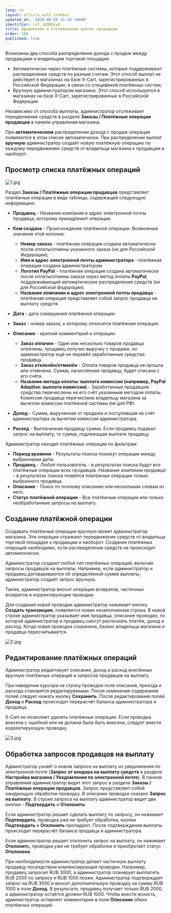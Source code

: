 ```yaml
---
lang: ru
layout: article_with_sidebar
updated_at: '2018-06-19 12:28 +0400'
identifier: ref_16DRDxyb
title: Оформление и отслеживание выплат продавцам
order: 180
published: true
---
```

Возможны два способа распределения дохода с продаж между продавцами и владельцем торговой площадки:
   
   * Автоматически через платёжные системы, которые поддерживают распределение средств по разным счетам. Этот способ выплат не действует в магазинах на базе X-Cart, зарегистрированных в Российской Федерации, в связи со спецификой платёжных систем;
   * Вручную администратором магазина. Этот способ используется в магазинах на базе X-Cart, зарегистрированных в Российской Федерации. 

Независимо от способа выплаты, администратор отслеживает передвижение средств в разделе **Заказы / Платёжные операции продавцов** в панели управления магазина.
   
При **автоматическом** распределении дохода с продаж операции появляются в этом списке автоматически. При распределении выплат **вручную** администратор создаёт новую платёжную операцию по каждому передвижению средств от владельца магазина к продавцам и наоборот.

## Просмотр списка платёжных операций

![1.jpg]({{site.baseurl}}/attachments/ref_16DRDxyb/1.jpg)

Раздел **Заказы / Платёжные операции продавцов** представляет платёжные операции в виде таблицы, содержащей следующую информацию:

   *   **Продавец** - Название компании и адрес электронной почты продавца, которому принадлежит операция.
   
   *   **Кем создана** - Происхождение платёжной операции. Возможные значения этой колонки:
       
       * **Номер заказа** - платёжная операция создана автоматически после оплаты/отмены указанного заказа (_не для Российской Федерации_); 
       * **Имя и адрес электронной почты администратора** - платёжная операция создана администратором.
       * **Логотип PayPal** - платёжная операция создана автоматически после оплаты/отмены заказа через метод оплаты **PayPal**, поддерживающий автоматическое распределение средств (_не для Российской Федерации_).
       * **Название компании и адрес электронной почты продавца** - платёжная операция представляет собой запрос продавца на выплату средств.
       
   *   **Дата** - дата совершения платёжной операции.
   
   *   **Заказ** - номер заказа, к которому относится платёжная операция.
   
   *   **Описание** - краткий комментарий к операции:
        
       * **Заказ оплачен** - Один или несколько товаров продавца оплачены, продавец получил выручку с продажи, но администратор ещё не перевёл заработанные средства продавцу.
       * **Заказ отклонён/отменён** - Оплата товаров продавца не прошла или отменена. Сумма, начисленная продавцу, будет списана с его счёта.
       * **Название метода оплаты: выплата комиссии (например, PayPal Adaptive: выплата комиссии)** - Заработанные продавцом средства перечислены на его счёт указанным методом оплаты. Комиссия продавца перечислена владельцу магазина за вычетом комиссии платёжной системы (не для РФ).
   *   **Доход** - Сумма, вырученная от продажи и поступившая на счёт администратора за вычетом комиссии администратора.
   
   *   **Расход** - Выплаченная продавцу сумма. Если продавец подавал запрос на выплату, то сумма, подлежащая выплате продавцу.

Администратор находит платёжные операции по фильтрам:
   * **Период времени** - Результаты поиска покажут операции между выбранными даты. 
   * **Продавец** - _Любой пользователь_ -  в результатах поиска будут все платёжные операции всех продавцов. _Название компании продавца_ - в результатах поиска появятся платёжные операции только выбранного продавца.
   * **Описание** - Поиск по полному описанию или нескольким словам из него. 
   * **Статус платёжной операции** - Все платёжные операции или только необработанные запросы на выплату.
  
  ## Создание платёжной операции

Создавать платёжные операции вручную может администратор магазина. Эти операции отражают передвижение средств от владельца торговой площадке к продавцам и наоборот. Создание платёжных операций необходимо, если распределение средств не происходит автоматически.

Администратор создают любой тип платёжных операций, включая запросы продавцов на выплаты. Например, если администратор и продавец договариваются об определённой сумме выплаты, администратор создаёт запрос вручную. 

Также, администратор вносит операции возвратов, частичных возвратов и корректирующие проводки.

Для создания новой проводки администратор нажимает кнопку **Создать транзакцию**, появляется новая незаполненная строка. В новой строке администратор указывает имя продавца, описание проводки, по которой администратор и продавец смогут распознать платёж, доход и расход. Когда новая проводка сохранена, баланс владельца магазина и продавца пересчитывается.

![2.jpg]({{site.baseurl}}/attachments/ref_16DRDxyb/2.jpg)


## Редактирование платёжных операций

Администратор редактирует описание, доход и расход внесённых вручную платёжных операций и запросов продавцов на выплату.

При наведении курсора на строку проводки поля описания, прихода и расхода становятся редактируемыми. После изменения содержания полей следует нажать кнопку **Сохранить**. После редактирования полей **Доход** и **Расход** происходит перерасчёт баланса администратора и продавца.   

X-Cart не позволяет удалять платёжные операции. Если проводка внесена с ошибкой или не должна была быть внесена, следует внести корректирующую проводку.

![3.jpg]({{site.baseurl}}/attachments/ref_16DRDxyb/3.jpg)

## Обработка запросов продавцов на выплату

Админстратор узнаёт о новом запросе на выплату из уведомления по электронной почте (**Запрос от вендора на выплату средств** в разделе **Настройка магазина / Уведомления по электронной почте**). В панели управления администратор видит этот запрос в разделе **Заказы / Платёжные операции продавцов**. Запрос представляет собой ожидающую обработки проводку. В описании проводки сказано **Запрос на выплату**. В строке запроса на выплату администратор видит две кнопки - **Подтвердить** и **Отклонить**:

Если администратор решает сделать выплату по запросу, он нажимает **Подтвердить**, проводка уже не требует обработки, кнопки **Подтвердить** и **Отклонить** пропадают. После подтверждения выплаты происходит перерасчёт баланса продавца и администратора.

Если администратор решает отклонить запрос на выплату, он нажимает **Отклонит**ь, проводка уже не требует обработки и приобретает статус **Отклонена**.

При необходимости администратор делает частичную выплату продавцу посредством компенсирующей проводки. Например, продавец запросил RUB 3000, а администратор планирует выплатить RUB 2000 по запросу и RUB 1000 позже. Администратор подтверждает запрос на RUB 3000 и вносит дополнительную проводку на сумму RUB 1000 в поле **Доход**. В результате, продавец получает только RUB 2000, и администратор остаётся должен RUB 1000. Чтобы внести ясность, администратор оставляет комментарии в поле **Описание** обеих платёжных операций.
